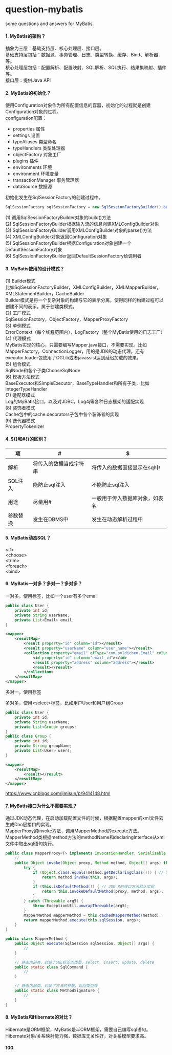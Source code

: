 # question-mybatis
some questions and answers for MyBatis.

#### 1. MyBatis的架构？
抽象为三层：基础支持层、核心处理层、接口层。<br>
基础支持层包括：数据源、事务管理、日志、类型转换、缓存、Bind、解析器等。<br>
核心处理层包括：配置解析、配置映射、SQL解析、SQL执行、结果集映射、插件等。<br>
接口层：提供Java API

#### 2. MyBatis的初始化？
使用Configuration对象作为所有配置信息的容器，初始化的过程就是创建Configuration对象的过程。<br>
configuration配置：
- properties 属性
- settings 设置
- typeAliases 类型命名
- typeHandlers 类型处理器
- objectFactory 对象工厂
- plugins 插件
- environments 环境
- environment 环境变量
- transactionManager 事务管理器
- dataSource 数据源

初始化发生在SqlSessionFactory的创建过程中。
```java
SqlSessionFactory sqlSessionFactory = new SqlSessionFactoryBuilder().build(inputStream);
```
(1) 调用SqlSessionFactoryBuilder对象的build()方法<br>
(2) SqlSessionFactoryBuilder根据输入流的信息创建XMLConfigBuilder对象<br>
(3) SqlSessionFactoryBuilder调用XMLConfigBuilder对象的parse()方法<br>
(4) XMLConfigBuilder对象返回Configuration对象<br>
(5) SqlSessionFactoryBuilder根据Configuration对象创建一个DefaultSessionFactory对象<br>
(6) SqlSessionFactoryBuilder返回DefaultSessionFactory给调用者

#### 3. MyBatis使用的设计模式？
(1) Builder模式<br>
比如SqlSessionFactoryBuilder，XMLConfigBuilder，XMLMapperBuilder，XMLStatementBuilder，CacheBuilder<br>
Builder模式是将一个复杂对象的构建与它的表示分离，使得同样的构建过程可以创建不同的表示，属于创建类模式。<br>
(2) 工厂模式<br>
SqlSessionFactory，ObjectFactory，MapperProxyFactory<br>
(3) 单例模式<br>
ErrorContext（每个线程范围内），LogFactory（整个MyBatis使用的日志工厂）<br>
(4) 代理模式<br>
MyBatis实现的核心，只需要编写Mapper.java接口，不需要实现。比如MapperFactory，ConnectionLogger，用的是JDK的动态代理。还有executor.loader包使用了CGLib或者javassist达到延迟加载的效果。<br>
(5) 组合模式<br>
SqlNode和各个子类ChooseSqlNode<br>
(6) 模板方法模式<br>
BaseExecutor和SimpleExecutor，BaseTypeHandler和所有子类，比如IntegerTypeHandler<br>
(7) 适配器模式<br>
Log的MyBatis接口，以及对JDBC，Log4j等各种日志框架的适配实现<br>
(8) 装饰者模式<br>
Cache包中的cache.decorators子包中各个装饰者的实现<br>
(9) 迭代器模式<br>
PropertyTokenizer

#### 4. ${}和#{}的区别？
项 | # | $
-|-|-
解析 | 将传入的数据当成字符串 | 将传入的数据直接显示在sql中
SQL注入 | 能防止sql注入 | 不能防止sql注入
用途 | 尽量用# | 一般用于传入数据库对象，如表名
参数替换 | 发生在DBMS中 | 发生在动态解析过程中

#### 5. MyBatis动态SQL？
\<if\><br>
\<choose\><br>
\<trim\><br>
\<foreach\><br>
\<bind\><br>

#### 6. MyBatis一对多？多对一？多对多？
一对多，使用<collection>标签，比如一个user有多个email
```java
public class User {
	private int id;
	private String userName;
	private List<Email> email;
}
```
```xml
<mapper>
	<resultMap>
		<result property="id" column="id"></result>
		<result property="userName" column="user_name"></result>
		<collection property="email" ofType="com.poldichen.Email" column="user_id">
			<id property="id" column="email_id"></id>
			<result property="address" column="address"></result>
			<result></result>
		</collection>
	</resultMap>
</mapper>
```
多对一，使用<association>标签<br>

多对多，使用\<select>标签，比如用户User和用户组Group

```java
public class User {
	private int id;
	private String userName;
	private List<Group> groups;
}
public class Group {
	private int id;
	private String groupName;
	private List<User> users;
}
```
```xml
<mapper>
	<resultMap>
		<result></result>
	</resultMap>
</mapper>
```

https://www.cnblogs.com/jimisun/p/9414148.html

#### 7. MyBatis接口为什么不需要实现？
通过JDK动态代理，在启动加载配置文件的时候，根据配置mapper的xml文件去生成Dao层接口的实现。<br>
MapperProxy的invoke方法，调用MapperMethod的execute方法。<br>
MapperMethod类根据method方法的methodName和declaringInterface从xml文件中取出sql语句执行。<br>

```java
public class MapperProxy<T> implements InvocationHandler, Serializable {
	//
	public Object invoke(Object proxy, Method method, Object[] args) throws Throwable {
		try {
			if (Object.class.equals(method.getDeclaringClass())) { // Object中定义的方法，直接执行
				return method.invoke(this, args);
			}
			if (this.isDefaultMethod()) { // JDK 8的接口方法默认实现
				return this.invokeDefaultMethod(proxy, method, args);
			}
		} catch (Throwable arg5) {
			throw ExceptionUtil.unwrapThrowable(arg5);
		}
		MapperMethod mapperMethod = this.cachedMapperMethod(method);
		return mapperMethod.execute(this.sqlSession, args);
	}
}
```
```java
public class MapperMethod {
	public Object execute(SqlSession sqlSession, Object[] args) {
		//
	}

	// 静态内部类，封装了SQL标签的类型，select, insert, update, delete
	public static class SqlCommand {
		//
	}

	// 静态内部类。封装了方法的参数、返回类型等
	public static class MethodSignature {
		//
	}
}
```

#### 8. MyBatis和Hibernate的对比？
Hibernate是ORM框架，MyBatis是半ORM框架，需要自己编写sql语句。<br>
Hibernate对象/关系映射能力强，数据库无关性好，对关系模型要求高。




#### 100.
